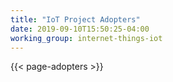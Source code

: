 ```yaml
---
title: "IoT Project Adopters"
date: 2019-09-10T15:50:25-04:00
working_group: internet-things-iot
---
```


{{< page-adopters >}}